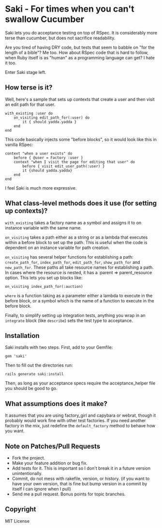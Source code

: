 # Saki - For times when you can't swallow Cucumber

Saki lets you do acceptance testing on top of RSpec.  It is considerably more terse than cucumber, but does not sacrifice readability.

Are you tired of having DRY code, but tests that seem to babble on "for the length of a bible"?  Me too.  How about RSpec code that is hard to follow, when Ruby itself is as "human" as a programming language can get?  I hate it too.

Enter Saki stage left.

## How terse is it?

Well, here's a sample that sets up contexts that create a user and then visit an edit path for that user.

	with_existing :user do
		on_visiting edit_path_for(:user) do
			it { should yadda.yadda }
		end
	end

This code basically injects some "before blocks", so it would look like this in vanilla RSpec:

	context "when a user exists" do
		before { @user = Factory :user }
		context "when I visit the page for editing that user" do
			before { visit edit_user_path(:user) }
    		it {should yadda.yadda}
  		end
	end

I feel Saki is much more expressive.

## What class-level methods does it use (for setting up contexts)?

`with_existing` takes a factory name as a symbol and assigns it to on instance variable with the same name.

`on_visiting` takes a path either as a string or as a lambda that executes within a before block to set up the path.  This is useful when the code is dependent on an instance variable for path creation.

`on_visiting` has several helper functions for establishing a path: `create_path_for`, `index_path_for`, `edit_path_for`, `show_path_for` and `new_path_for`.  These paths all take resource names for establishing a path.  In cases where the resource is nested, it has a :parent => parent_resource option.  This lets you set up blocks like:

    on_visiting index_path_for(:auction)

`where` is a function taking as a parameter either a lambda to execute in the before block, or a symbol which is the name of a function to execute in the before block.

Finally, to simplify setting up integration tests, anything you wrap in an `integrate` block (like `describe`) sets the test type to acceptance.

## Installation

Saki installs with two steps.  First, add to your Gemfile:

    gem 'saki'

Then to fill out the directories run:

    rails generate saki:install

Then, as long as your acceptance specs require the acceptance_helper file you should be good to go.
    
## What assumptions does it make?  

It assumes that you are using factory_girl and capybara or webrat, though it probably would work fine with other test factories.  If you need another factory in the mix, just redefine the `default_factory` method to behave how you want.

## Note on Patches/Pull Requests
 
* Fork the project.
* Make your feature addition or bug fix.
* Add tests for it. This is important so I don't break it in a
  future version unintentionally.
* Commit, do not mess with rakefile, version, or history.
  (if you want to have your own version, that is fine but bump version in a commit by itself I can ignore when I pull)
* Send me a pull request. Bonus points for topic branches.

## Copyright

MIT License
